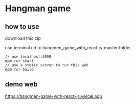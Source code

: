 # Hangman game

## how to use

download this zip

use terminal cd to hangmen_game_with_react.js-master folder

```
// use localhost:3000
npm run start
// use a static server to run this web
npm run build
```

## demo web

https://hangmen-game-with-react-js.vercel.app
